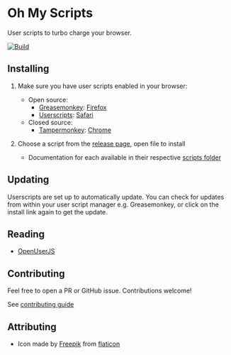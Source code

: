 # Oh My Scripts

User scripts to turbo charge your browser.

[![Build](https://github.com/iamogbz/oh-my-scripts/actions/workflows/nodejs.yml/badge.svg)](https://github.com/iamogbz/oh-my-scripts/actions/workflows/nodejs.yml)

## Installing

1. Make sure you have user scripts enabled in your browser:
   - Open source:
      - [Greasemonkey](https://github.com/greasemonkey/greasemonkey): [Firefox](https://addons.mozilla.org/en-US/firefox/addon/greasemonkey/)
      - [Userscripts](https://github.com/quoid/userscripts): [Safari](https://github.com/quoid/userscripts)
   - Closed source:
      - [Tampermonkey](https://github.com/Tampermonkey/tampermonkey): [Chrome](https://tampermonkey.net/?ext=dhdg&browser=chrome)

2. Choose a script from the [release page](https://ogbizi.com/oh-my-scripts/release), open file to install
   - Documentation for each available in their respective [scripts folder](https://github.com/iamogbz/oh-my-scripts/tree/master/scripts)

## Updating

Userscripts are set up to automatically update. You can check for updates from within your user script manager e.g. Greasemonkey, or click on the install link again to get the update.

## Reading

- [OpenUserJS](https://openuserjs.org)

## Contributing

Feel free to open a PR or GitHub issue. Contributions welcome!

See [contributing guide](https://github.com/iamogbz/oh-my-scripts/blob/master/CONTRIBUTING.md)

## Attributing

- Icon made by [Freepik](http://www.freepik.com/) from [flaticon](https://www.flaticon.com/free-icon/monkey_3069257)

